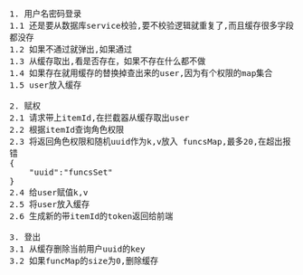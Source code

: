 <span  style="font-family: Simsun,serif; font-size: 17px; ">

~~~
1. 用户名密码登录
1.1 还是要从数据库service校验,要不校验逻辑就重复了,而且缓存很多字段都没存
1.2 如果不通过就弹出,如果通过
1.3 从缓存取出,看是否存在，如果不存在什么都不做
1.4 如果存在就用缓存的替换掉查出来的user,因为有个权限的map集合
1.5 user放入缓存

2. 赋权
2.1 请求带上itemId,在拦截器从缓存取出user
2.2 根据itemId查询角色权限
2.3 将返回角色权限和随机uuid作为k,v放入 funcsMap,最多20,在超出报错
{
	"uuid":"funcsSet"
}
2.4 给user赋值k,v
2.5 将user放入缓存
2.6 生成新的带itemId的token返回给前端

3. 登出
3.1 从缓存删除当前用户uuid的key
3.2 如果funcMap的size为0,删除缓存
~~~

</span>
